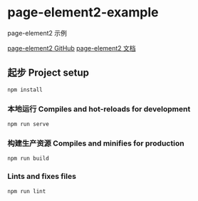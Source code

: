 # page-element2-example

page-element2 示例

[page-element2 GitHub](https://github.com/gonglihai/page-element2)
[page-element2 文档](https://page-element2.glh.red/)

## 起步 Project setup
```
npm install
```

### 本地运行 Compiles and hot-reloads for development
```
npm run serve
```

### 构建生产资源 Compiles and minifies for production
```
npm run build
```

### Lints and fixes files
```
npm run lint
```

